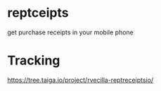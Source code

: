 # reptceipts
get purchase receipts in your mobile phone


# Tracking
https://tree.taiga.io/project/rvecilla-reptreceiptsio/
